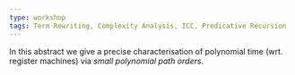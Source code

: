 ```yaml
---
type: workshop
tags: Term Rewriting, Complexity Analysis, ICC, Predicative Recursion
---
```


In this abstract we give a precise characterisation of polynomial time (wrt. register machines)
via *small polynomial path orders*.
